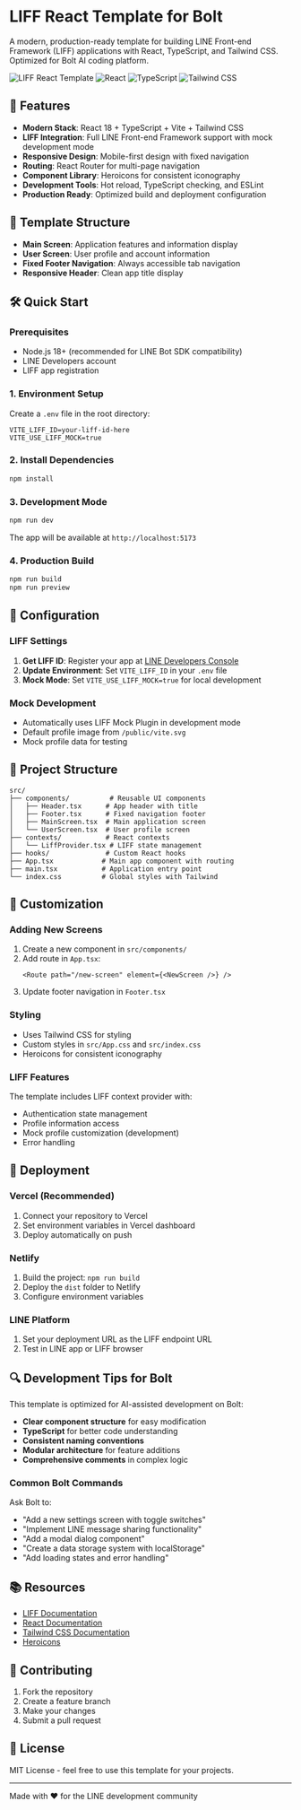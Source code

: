 # LIFF React Template for Bolt

A modern, production-ready template for building LINE Front-end Framework (LIFF) applications with React, TypeScript, and Tailwind CSS. Optimized for Bolt AI coding platform.

![LIFF React Template](https://img.shields.io/badge/LIFF-React%20Template-00C851?style=flat-square)
![React](https://img.shields.io/badge/React-18.3-61DAFB?style=flat-square&logo=react)
![TypeScript](https://img.shields.io/badge/TypeScript-5.6-3178C6?style=flat-square&logo=typescript)
![Tailwind CSS](https://img.shields.io/badge/Tailwind%20CSS-3.0-38B2AC?style=flat-square&logo=tailwind-css)

## 🚀 Features

- **Modern Stack**: React 18 + TypeScript + Vite + Tailwind CSS
- **LIFF Integration**: Full LINE Front-end Framework support with mock development mode
- **Responsive Design**: Mobile-first design with fixed navigation
- **Routing**: React Router for multi-page navigation
- **Component Library**: Heroicons for consistent iconography
- **Development Tools**: Hot reload, TypeScript checking, and ESLint
- **Production Ready**: Optimized build and deployment configuration

## 📱 Template Structure

- **Main Screen**: Application features and information display
- **User Screen**: User profile and account information
- **Fixed Footer Navigation**: Always accessible tab navigation
- **Responsive Header**: Clean app title display

## 🛠️ Quick Start

### Prerequisites

- Node.js 18+ (recommended for LINE Bot SDK compatibility)
- LINE Developers account
- LIFF app registration

### 1. Environment Setup

Create a `.env` file in the root directory:

```env
VITE_LIFF_ID=your-liff-id-here
VITE_USE_LIFF_MOCK=true
```

### 2. Install Dependencies

```bash
npm install
```

### 3. Development Mode

```bash
npm run dev
```

The app will be available at `http://localhost:5173`

### 4. Production Build

```bash
npm run build
npm run preview
```

## 🔧 Configuration

### LIFF Settings

1. **Get LIFF ID**: Register your app at [LINE Developers Console](https://developers.line.biz/console/)
2. **Update Environment**: Set `VITE_LIFF_ID` in your `.env` file
3. **Mock Mode**: Set `VITE_USE_LIFF_MOCK=true` for local development

### Mock Development

- Automatically uses LIFF Mock Plugin in development mode
- Default profile image from `/public/vite.svg`
- Mock profile data for testing

## 📂 Project Structure

```
src/
├── components/          # Reusable UI components
│   ├── Header.tsx      # App header with title
│   ├── Footer.tsx      # Fixed navigation footer
│   ├── MainScreen.tsx  # Main application screen
│   └── UserScreen.tsx  # User profile screen
├── contexts/           # React contexts
│   └── LiffProvider.tsx # LIFF state management
├── hooks/              # Custom React hooks
├── App.tsx            # Main app component with routing
├── main.tsx           # Application entry point
└── index.css          # Global styles with Tailwind
```

## 🎨 Customization

### Adding New Screens

1. Create a new component in `src/components/`
2. Add route in `App.tsx`:
   ```tsx
   <Route path="/new-screen" element={<NewScreen />} />
   ```
3. Update footer navigation in `Footer.tsx`

### Styling

- Uses Tailwind CSS for styling
- Custom styles in `src/App.css` and `src/index.css`
- Heroicons for consistent iconography

### LIFF Features

The template includes LIFF context provider with:
- Authentication state management
- Profile information access
- Mock profile customization (development)
- Error handling

## 🚀 Deployment

### Vercel (Recommended)

1. Connect your repository to Vercel
2. Set environment variables in Vercel dashboard
3. Deploy automatically on push

### Netlify

1. Build the project: `npm run build`
2. Deploy the `dist` folder to Netlify
3. Configure environment variables

### LINE Platform

1. Set your deployment URL as the LIFF endpoint URL
2. Test in LINE app or LIFF browser

## 🔍 Development Tips for Bolt

This template is optimized for AI-assisted development on Bolt:

- **Clear component structure** for easy modification
- **TypeScript** for better code understanding
- **Consistent naming conventions**
- **Modular architecture** for feature additions
- **Comprehensive comments** in complex logic

### Common Bolt Commands

Ask Bolt to:
- "Add a new settings screen with toggle switches"
- "Implement LINE message sharing functionality" 
- "Add a modal dialog component"
- "Create a data storage system with localStorage"
- "Add loading states and error handling"

## 📚 Resources

- [LIFF Documentation](https://developers.line.biz/en/docs/liff/)
- [React Documentation](https://react.dev/)
- [Tailwind CSS Documentation](https://tailwindcss.com/docs)
- [Heroicons](https://heroicons.com/)

## 🤝 Contributing

1. Fork the repository
2. Create a feature branch
3. Make your changes
4. Submit a pull request

## 📄 License

MIT License - feel free to use this template for your projects.

---

Made with ❤️ for the LINE development community
